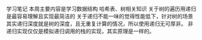 学习笔记
本周主要内容是学习数据结构 哈希表、树相关知识
关于树的遍历用递归是最容易理解且实现最简洁的
关于递归不能一味的觉得性能低下，针对树的场景其实递归深度就是树的深度，且无重复计算的情况，所以使用递归无可厚非。
非递归实现仅仅是模拟递归调用的栈的实现，其实原理是一样的。